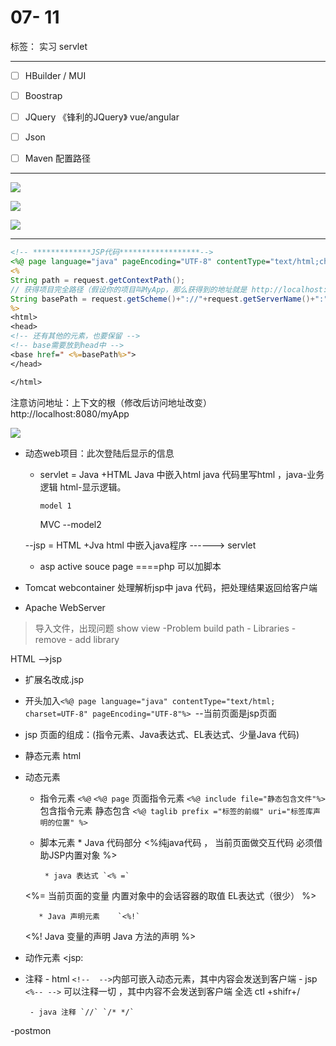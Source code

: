 # 07- 11

标签： 实习 servlet

---

- [ ] HBuilder / MUI 
- [ ] Boostrap
- [ ] JQuery 《锋利的JQuery》   vue/angular
- [ ] Json
- [ ] Maven 配置路径


-----------------------------------------

![](http://ww1.sinaimg.cn/large/bd315bc6ly1ft5q1j4x66j21zz0t24a7.jpg)

![](http://ww1.sinaimg.cn/large/bd315bc6ly1ft5q4hx98vj21hg0zg1aq.jpg)

![](http://ww1.sinaimg.cn/large/bd315bc6ly1ft5q6e6empj21ea0zk47o.jpg)

-------------------------------------
```jsp
<!-- *************JSP代码******************--> 
<%@ page language="java" pageEncoding="UTF-8" contentType="text/html;charset=UTF-8" isELIgnored="false"%> 
<% 
String path = request.getContextPath(); 
// 获得项目完全路径（假设你的项目叫MyApp，那么获得到的地址就是 http://localhost:8080/MyApp/）: 
String basePath = request.getScheme()+"://"+request.getServerName()+":"+request.getServerPort()+path+"/"; 
%> 
<html> 
<head> 
<!-- 还有其他的元素，也要保留 -->
<!-- base需要放到head中 --> 
<base href=" <%=basePath%>"> 
</head> 

</html> 
```

注意访问地址：上下文的根（修改后访问地址改变）
   http://localhost:8080/myApp

![](http://ww1.sinaimg.cn/large/bd315bc6ly1ft5qsgpkrrj20yt09yweq.jpg)

- 动态web项目：此次登陆后显示的信息

  - servlet = Java +HTML Java 中嵌入html
        java 代码里写html ，java-业务逻辑 html-显示逻辑。

        model 1 
    MVC --model2

  --jsp = HTML +Jva  html 中嵌入java程序 ------> servlet


  - asp active souce page ====php 可以加脚本








- Tomcat webcontainer 处理解析jsp中 java 代码，把处理结果返回给客户端

- Apache WebServer
> 导入文件，出现问题
  show view  -Problem 
 build path - Libraries -remove - add library 


HTML -->jsp 

- 扩展名改成.jsp
- 开头加入`<%@ page language="java" contentType="text/html; charset=UTF-8"
    pageEncoding="UTF-8"%> `--当前页面是jsp页面

- jsp 页面的组成：(指令元素、Java表达式、EL表达式、少量Java 代码)
  
 -   静态元素 html 
 -   动态元素 
     * 指令元素 `<%@`
          `<%@ page` 页面指令元素
          `<%@ include file="静态包含文件"%>` 包含指令元素 静态包含
          `<%@ taglib prefix ="标签的前缀" uri="标签库声明的位置" %>`
     * 脚本元素 
            * Java 代码部分 
             <%纯java代码 ，
当前页面做交互代码 
必须借助JSP内置对象 
%>

            * java 表达式 `<% =`
     <%= 
        当前页面的变量
        内置对象中的会话容器的取值
        EL表达式（很少）
        %>
        
            * Java 声明元素    `<%!` 
        <%!
        Java 变量的声明
        Java 方法的声明
        %>
        
 - 动作元素 <jsp:

 - 注释 
        -  html `<!--  -->`内部可嵌入动态元素，其中内容会发送到客户端
        -  jsp `<%-- -->` 可以注释一切 ，其中内容不会发送到客户端
全选 ctl +shifr+/

        - java 注释 `//` `/* */`
        
-postmon


  
